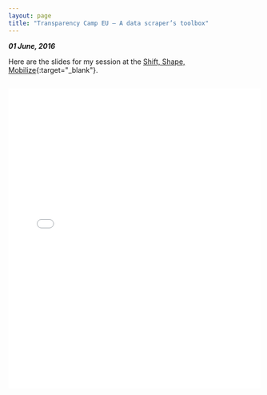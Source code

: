 ```yaml
---
layout: page
title: "Transparency Camp EU – A data scraper’s toolbox"
---
```

***01 June, 2016***   

Here are the slides for my session at the [Shift, Shape, Mobilize](https://blog.sourcefabric.org/en/news/blog/3487/Shift-Shape-Mobilize-goes-to-Odessa!.htm){:target="_blank"}.
  

<iframe src="/files/odessa.pdf" height="600" frameborder="0" width="100%" style="padding-top:1em"></iframe>  
